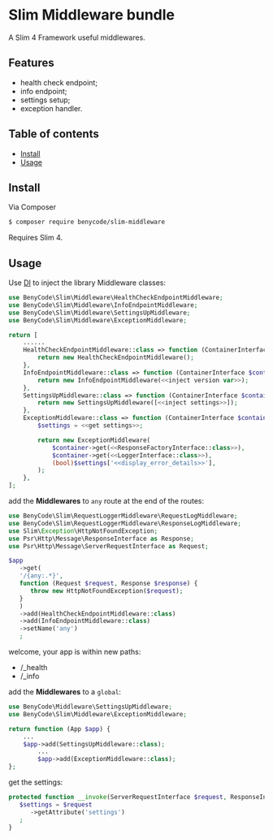 # Slim Middleware bundle

A Slim 4 Framework useful middlewares.

## Features

- health check endpoint;
- info endpoint;
- settings setup;
- exception handler.

## Table of contents

- [Install](#install)
- [Usage](#usage)

## Install

Via Composer

``` bash
$ composer require benycode/slim-middleware
```

Requires Slim 4.

## Usage

Use [DI](https://www.slimframework.com/docs/v4/concepts/di.html) to inject the library Middleware classes:

```php
use BenyCode\Slim\Middleware\HealthCheckEndpointMiddleware;
use BenyCode\Slim\Middleware\InfoEndpointMiddleware;
use BenyCode\Slim\Middleware\SettingsUpMiddleware;
use BenyCode\Slim\Middleware\ExceptionMiddleware;

return [
    ......
    HealthCheckEndpointMiddleware::class => function (ContainerInterface $container) {
        return new HealthCheckEndpointMiddleware();
    },
    InfoEndpointMiddleware::class => function (ContainerInterface $container) {
        return new InfoEndpointMiddleware(<<inject version var>>);
    },
    SettingsUpMiddleware::class => function (ContainerInterface $container) {
        return new SettingsUpMiddleware([<<inject settings>>]);
    },
    ExceptionMiddleware::class => function (ContainerInterface $container) {
        $settings = <<get settings>>;

        return new ExceptionMiddleware(
            $container->get(<<ResponseFactoryInterface::class>>),
            $container->get(<<LoggerInterface::class>>),
            (bool)$settings['<<display_error_details>>'],
        );
    },
];
```

add the **Middlewares** to `any` route at the end of the routes:

```php
use BenyCode\Slim\RequestLoggerMiddleware\RequestLogMiddleware;
use BenyCode\Slim\RequestLoggerMiddleware\ResponseLogMiddleware;
use Slim\Exception\HttpNotFoundException;
use Psr\Http\Message\ResponseInterface as Response;
use Psr\Http\Message\ServerRequestInterface as Request;

$app
   ->get(
   '/{any:.*}',
   function (Request $request, Response $response) {
      throw new HttpNotFoundException($request);
   }
   )
   ->add(HealthCheckEndpointMiddleware::class)
   ->add(InfoEndpointMiddleware::class)
   ->setName('any')
   ;
```

welcome, your app is within new paths:
- /_health
- /_info

add the **Middlewares** to a `global`:

```php
use BenyCode\Middleware\SettingsUpMiddleware;
use BenyCode\Slim\Middleware\ExceptionMiddleware;

return function (App $app) {
	...
	$app->add(SettingsUpMiddleware::class);
        ...
        $app->add(ExceptionMiddleware::class);
};
```

get the settings:

```php
protected function __invoke(ServerRequestInterface $request, ResponseInterface $response): ResponseInterface {
   $settings = $request
      ->getAttribute('settings')
   ;
}
```

